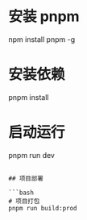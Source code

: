 

# 安装 pnpm
npm install pnpm -g

# 安装依赖
pnpm install

# 启动运行
pnpm run dev
```

## 项目部署

```bash
# 项目打包
pnpm run build:prod
